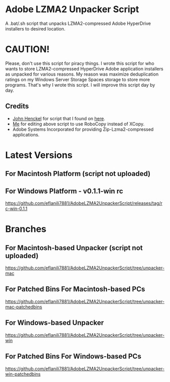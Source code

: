 # Adobe LZMA2 Unpacker Script
A .bat/.sh script that unpacks LZMA2-compressed Adobe HyperDrive installers to desired location.

# CAUTION!
Please, don't use this script for piracy things. I wrote this script for who wants to store LZMA2-compressed HyperDrive Adobe application installers as unpacked for various reasons. My reason was maximize deduplication ratings on my Windows Server Storage Spaces storage to store more programs. That's why I wrote this script. I will improve this script day by day.

## Credits
- [John Henckel](https://superuser.com/users/219506/john-henckel) for script that I found on [here](https://superuser.com/a/1537608/1256850).
- [Me](https://github.com/eflanili7881) for editing above script to use RoboCopy instead of XCopy.
- Adobe Systems Incorporated for providing Zip-Lzma2-compressed applications.

# Latest Versions
## For Macintosh Platform (script not uploaded)
## For Windows Platform - v0.1.1-win rc
https://github.com/eflanili7881/AdobeLZMA2UnpackerScript/releases/tag/rc-win-0.1.1

# Branches
## For Macintosh-based Unpacker (script not uploaded)
https://github.com/eflanili7881/AdobeLZMA2UnpackerScript/tree/unpacker-mac
## For Patched Bins For Macintosh-based PCs
https://github.com/eflanili7881/AdobeLZMA2UnpackerScript/tree/unpacker-mac-patchedbins
## For Windows-based Unpacker
https://github.com/eflanili7881/AdobeLZMA2UnpackerScript/tree/unpacker-win
## For Patched Bins For Windows-based PCs
https://github.com/eflanili7881/AdobeLZMA2UnpackerScript/tree/unpacker-win-patchedbins
